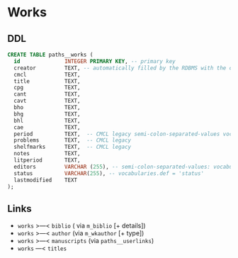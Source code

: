 # Works

## DDL
```sql
CREATE TABLE paths__works (
  id              INTEGER PRIMARY KEY, -- primary key
  creator         TEXT, -- automatically filled by the RDBMS with the current user id
  cmcl            TEXT,
  title           TEXT,
  cpg             TEXT,
  cant            TEXT,
  cavt            TEXT,
  bho             TEXT,
  bhg             TEXT,
  bhl             TEXT,
  cae             TEXT,
  period          TEXT,  -- CMCL legacy semi-colon-separated-values vocabularies.def = 'period'
  problems        TEXT,  -- CMCL legacy
  shelfmarks      TEXT,  -- CMCL legacy
  notes           TEXT,
  litperiod       TEXT,
  editors         VARCHAR (255), -- semi-colon-separated-values: vocabularies.def = 'persons'
  status          VARCHAR(255), -- vocabularies.def = 'status'
  lastmodified    TEXT
);
```

## Links
- `works` >—< `biblio` ( via `m_biblio` [+ details])
- `works` >—< `author` (via `m_wkauthor` [+ type])
- `works` >—< `manuscripts` (via `paths__userlinks`)
- `works` —< `titles`
